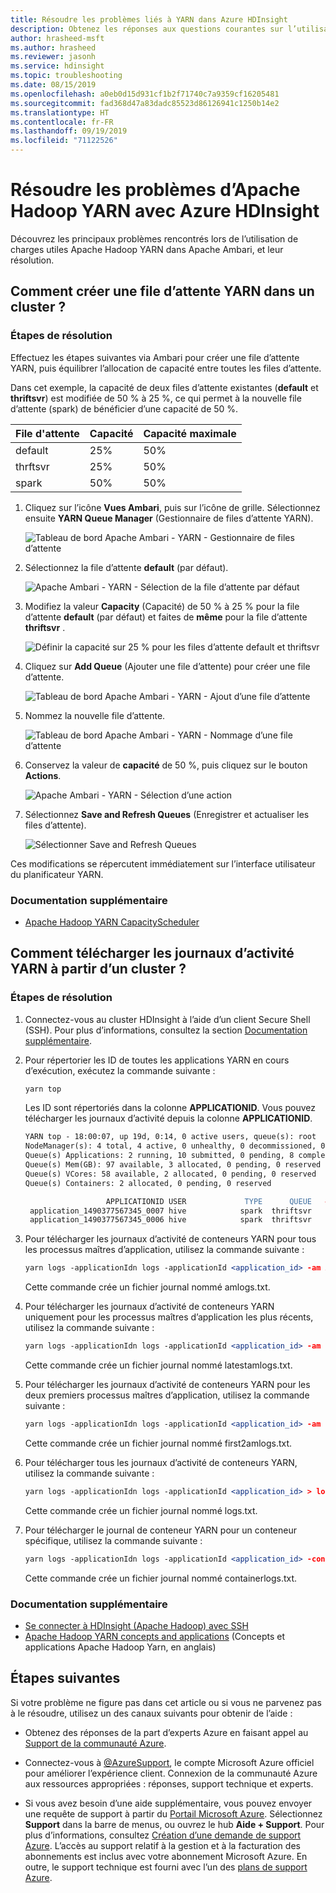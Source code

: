 ```yaml
---
title: Résoudre les problèmes liés à YARN dans Azure HDInsight
description: Obtenez les réponses aux questions courantes sur l’utilisation d’Apache Hadoop YARN et d’Azure HDInsight.
author: hrasheed-msft
ms.author: hrasheed
ms.reviewer: jasonh
ms.service: hdinsight
ms.topic: troubleshooting
ms.date: 08/15/2019
ms.openlocfilehash: a0eb0d15d931cf1b2f71740c7a9359cf16205481
ms.sourcegitcommit: fad368d47a83dadc85523d86126941c1250b14e2
ms.translationtype: HT
ms.contentlocale: fr-FR
ms.lasthandoff: 09/19/2019
ms.locfileid: "71122526"
---
```

# <a name="troubleshoot-apache-hadoop-yarn-by-using-azure-hdinsight"></a>Résoudre les problèmes d’Apache Hadoop YARN avec Azure HDInsight

Découvrez les principaux problèmes rencontrés lors de l’utilisation de charges utiles Apache Hadoop YARN dans Apache Ambari, et leur résolution.

## <a name="how-do-i-create-a-new-yarn-queue-on-a-cluster"></a>Comment créer une file d’attente YARN dans un cluster ?

### <a name="resolution-steps"></a>Étapes de résolution

Effectuez les étapes suivantes via Ambari pour créer une file d’attente YARN, puis équilibrer l’allocation de capacité entre toutes les files d’attente.

Dans cet exemple, la capacité de deux files d’attente existantes (**default** et **thriftsvr**) est modifiée de 50 % à 25 %, ce qui permet à la nouvelle file d’attente (spark) de bénéficier d’une capacité de 50 %.

| File d'attente | Capacité | Capacité maximale |
| --- | --- | --- |
| default | 25% | 50% |
| thrftsvr | 25% | 50% |
| spark | 50% | 50% |

1. Cliquez sur l’icône **Vues Ambari**, puis sur l’icône de grille. Sélectionnez ensuite **YARN Queue Manager** (Gestionnaire de files d’attente YARN).

    ![Tableau de bord Apache Ambari - YARN - Gestionnaire de files d’attente](media/hdinsight-troubleshoot-yarn/apache-yarn-create-queue-1.png)
2. Sélectionnez la file d’attente **default** (par défaut).

    ![Apache Ambari - YARN - Sélection de la file d’attente par défaut](media/hdinsight-troubleshoot-yarn/apache-yarn-create-queue-2.png)
3. Modifiez la valeur **Capacity** (Capacité) de 50 % à 25 % pour la file d’attente **default** (par défaut) et faites de **même** pour la file d’attente **thriftsvr** .

    ![Définir la capacité sur 25 % pour les files d’attente default et thriftsvr](media/hdinsight-troubleshoot-yarn/apache-yarn-create-queue-3.png)
4. Cliquez sur **Add Queue** (Ajouter une file d’attente) pour créer une file d’attente.

    ![Tableau de bord Apache Ambari - YARN - Ajout d’une file d’attente](media/hdinsight-troubleshoot-yarn/apache-yarn-create-queue-4.png)

5. Nommez la nouvelle file d’attente.

    ![Tableau de bord Apache Ambari - YARN - Nommage d’une file d’attente](media/hdinsight-troubleshoot-yarn/apache-yarn-create-queue-5.png)  

6. Conservez la valeur de **capacité** de 50 %, puis cliquez sur le bouton **Actions**.

    ![Apache Ambari - YARN - Sélection d’une action](media/hdinsight-troubleshoot-yarn/apache-yarn-create-queue-6.png)  
7. Sélectionnez **Save and Refresh Queues** (Enregistrer et actualiser les files d’attente).

    ![Sélectionner Save and Refresh Queues](media/hdinsight-troubleshoot-yarn/apache-yarn-create-queue-7.png)  

Ces modifications se répercutent immédiatement sur l’interface utilisateur du planificateur YARN.

### <a name="additional-reading"></a>Documentation supplémentaire

- [Apache Hadoop YARN CapacityScheduler](https://hadoop.apache.org/docs/r2.7.2/hadoop-yarn/hadoop-yarn-site/CapacityScheduler.html)

## <a name="how-do-i-download-yarn-logs-from-a-cluster"></a>Comment télécharger les journaux d’activité YARN à partir d’un cluster ?

### <a name="resolution-steps"></a>Étapes de résolution

1. Connectez-vous au cluster HDInsight à l’aide d’un client Secure Shell (SSH). Pour plus d’informations, consultez la section [Documentation supplémentaire](#additional-reading-2).

1. Pour répertorier les ID de toutes les applications YARN en cours d’exécution, exécutez la commande suivante :

    ```apache
    yarn top
    ```

    Les ID sont répertoriés dans la colonne **APPLICATIONID**. Vous pouvez télécharger les journaux d’activité depuis la colonne **APPLICATIONID**.

    ```apache
    YARN top - 18:00:07, up 19d, 0:14, 0 active users, queue(s): root
    NodeManager(s): 4 total, 4 active, 0 unhealthy, 0 decommissioned, 0 lost, 0 rebooted
    Queue(s) Applications: 2 running, 10 submitted, 0 pending, 8 completed, 0 killed, 0 failed
    Queue(s) Mem(GB): 97 available, 3 allocated, 0 pending, 0 reserved
    Queue(s) VCores: 58 available, 2 allocated, 0 pending, 0 reserved
    Queue(s) Containers: 2 allocated, 0 pending, 0 reserved

                      APPLICATIONID USER             TYPE      QUEUE   #CONT  #RCONT  VCORES RVCORES     MEM    RMEM  VCORESECS    MEMSECS %PROGR       TIME NAME
     application_1490377567345_0007 hive            spark  thriftsvr       1       0       1       0      1G      0G    1628407    2442611  10.00   18:20:20 Thrift JDBC/ODBC Server
     application_1490377567345_0006 hive            spark  thriftsvr       1       0       1       0      1G      0G    1628430    2442645  10.00   18:20:20 Thrift JDBC/ODBC Server
    ```

1. Pour télécharger les journaux d’activité de conteneurs YARN pour tous les processus maîtres d’application, utilisez la commande suivante :

    ```apache
    yarn logs -applicationIdn logs -applicationId <application_id> -am ALL > amlogs.txt
    ```

    Cette commande crée un fichier journal nommé amlogs.txt.

1. Pour télécharger les journaux d’activité de conteneurs YARN uniquement pour les processus maîtres d’application les plus récents, utilisez la commande suivante :

    ```apache
    yarn logs -applicationIdn logs -applicationId <application_id> -am -1 > latestamlogs.txt
    ```

    Cette commande crée un fichier journal nommé latestamlogs.txt.

1. Pour télécharger les journaux d’activité de conteneurs YARN pour les deux premiers processus maîtres d’application, utilisez la commande suivante :

    ```apache
    yarn logs -applicationIdn logs -applicationId <application_id> -am 1,2 > first2amlogs.txt
    ```

    Cette commande crée un fichier journal nommé first2amlogs.txt.

1. Pour télécharger tous les journaux d’activité de conteneurs YARN, utilisez la commande suivante :

    ```apache
    yarn logs -applicationIdn logs -applicationId <application_id> > logs.txt
    ```

    Cette commande crée un fichier journal nommé logs.txt.

1. Pour télécharger le journal de conteneur YARN pour un conteneur spécifique, utilisez la commande suivante :

    ```apache
    yarn logs -applicationIdn logs -applicationId <application_id> -containerId <container_id> > containerlogs.txt
    ```

    Cette commande crée un fichier journal nommé containerlogs.txt.

### <a name="additional-reading-2"></a>Documentation supplémentaire

- [Se connecter à HDInsight (Apache Hadoop) avec SSH](https://docs.microsoft.com/azure/hdinsight/hdinsight-hadoop-linux-use-ssh-unix)
- [Apache Hadoop YARN concepts and applications](https://hadoop.apache.org/docs/r2.7.4/hadoop-yarn/hadoop-yarn-site/WritingYarnApplications.html#Concepts_and_Flow) (Concepts et applications Apache Hadoop Yarn, en anglais)

## <a name="next-steps"></a>Étapes suivantes

Si votre problème ne figure pas dans cet article ou si vous ne parvenez pas à le résoudre, utilisez un des canaux suivants pour obtenir de l’aide :

- Obtenez des réponses de la part d’experts Azure en faisant appel au [Support de la communauté Azure](https://azure.microsoft.com/support/community/).

- Connectez-vous à [@AzureSupport](https://twitter.com/azuresupport), le compte Microsoft Azure officiel pour améliorer l’expérience client. Connexion de la communauté Azure aux ressources appropriées : réponses, support technique et experts.

- Si vous avez besoin d’une aide supplémentaire, vous pouvez envoyer une requête de support à partir du [Portail Microsoft Azure](https://portal.azure.com/?#blade/Microsoft_Azure_Support/HelpAndSupportBlade/). Sélectionnez **Support** dans la barre de menus, ou ouvrez le hub **Aide + Support**. Pour plus d’informations, consultez [Création d’une demande de support Azure](https://docs.microsoft.com/azure/azure-supportability/how-to-create-azure-support-request). L’accès au support relatif à la gestion et à la facturation des abonnements est inclus avec votre abonnement Microsoft Azure. En outre, le support technique est fourni avec l’un des [plans de support Azure](https://azure.microsoft.com/support/plans/).
